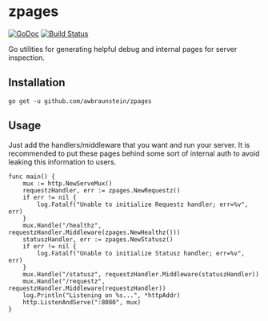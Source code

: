 # zpages
[![GoDoc](https://godoc.org/github.com/awbraunstein/zpages?status.svg)](https://godoc.org/github.com/awbraunstein/zpages)
[![Build Status](https://travis-ci.org/awbraunstein/zpages.svg?branch=master)](https://travis-ci.org/awbraunstein/zpages)

Go utilities for generating helpful debug and internal pages for server inspection.

## Installation

`go get -u github.com/awbraunstein/zpages`

## Usage

Just add the handlers/middleware that you want and run your server. It is recommended to put these pages behind some sort of internal auth to avoid leaking this information to users.
```golang
func main() {
	mux := http.NewServeMux()
	requestzHandler, err := zpages.NewRequestz()
	if err != nil {
		log.Fatalf("Unable to initialize Requestz handler; err=%v", err)
	}
	mux.Handle("/healthz", requestzHandler.Middleware(zpages.NewHealthz()))
	statuszHandler, err := zpages.NewStatusz()
	if err != nil {
		log.Fatalf("Unable to initialize Statusz handler; err=%v", err)
	}
	mux.Handle("/statusz", requestzHandler.Middleware(statuszHandler))
	mux.Handle("/requestz", requestzHandler.Middleware(requestzHandler))
	log.Println("Listening on %s...", *httpAddr)
	http.ListenAndServe(":8080", mux)
}
```
